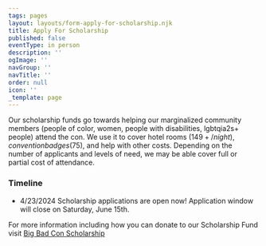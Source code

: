 ```yaml
---
tags: pages
layout: layouts/form-apply-for-scholarship.njk
title: Apply For Scholarship
published: false
eventType: in person
description: ''
ogImage: ''
navGroup: ''
navTitle: ''
order: null
icon: ''
_template: page
---
```


Our scholarship funds go towards helping our marginalized community members (people of color, women, people with disabilities, lgbtqia2s+ people) attend the con. We use it to cover hotel rooms ($149+/night), convention badges ($75), and help with other costs. Depending on the number of applicants and levels of need, we may be able cover full or partial cost of attendance.

### Timeline

* 4/23/2024 Scholarship applications are open now! Application window will close on Saturday, June 15th.

For more information including how you can donate to our Scholarship Fund visit [Big Bad Con Scholarship](/big-bad-con-scholarship)
